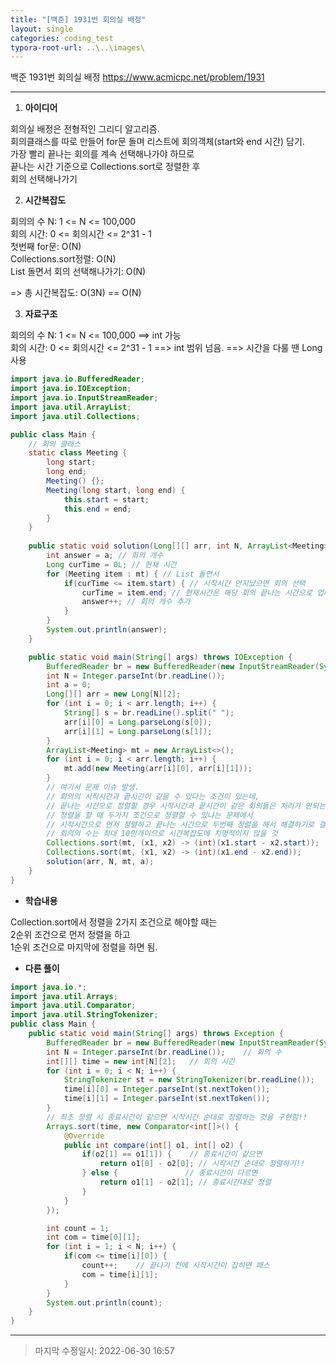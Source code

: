 ```yaml
---
title: "[백준] 1931번 회의실 배정"
layout: single
categories: coding_test
typora-root-url: ..\..\images\
---
```


백준 1931번 회의실 배정
https://www.acmicpc.net/problem/1931

------



1. **아이디어**

회의실 배정은 전형적인 그리디 알고리즘.<br>회의클래스를 따로 만들어 for문 돌며 리스트에 회의객체(start와 end 시간) 담기.<br>가장 빨리 끝나는 회의를 계속 선택해나가야 하므로<br>끝나는 시간 기준으로 Collections.sort로 정렬한 후<br>회의 선택해나가기<br>

2. **시간복잡도**

회의의 수 N: 1 <= N <= 100,000<br>회의 시간: 0 <= 회의시간 <= 2^31 - 1<br>첫번째 for문: O(N)<br>Collections.sort정렬: O(N)<br>List 돌면서 회의 선택해나가기: O(N)

=> 총 시간복잡도: O(3N) == O(N)

3. **자료구조**

회의의 수 N: 1 <= N <= 100,000  ==>  int 가능<br>회의 시간: 0 <= 회의시간 <= 2^31 - 1 ==> int 범위 넘음. ==> 시간을 다룰 땐 Long 사용<br>

```java
import java.io.BufferedReader;
import java.io.IOException;
import java.io.InputStreamReader;
import java.util.ArrayList;
import java.util.Collections;

public class Main {
    // 회의 클래스
    static class Meeting {
        long start;
        long end;
        Meeting() {};
        Meeting(long start, long end) {
            this.start = start;
            this.end = end;
        }
    }
    
    public static void solution(Long[][] arr, int N, ArrayList<Meeting> mt, int a) {
        int answer = a; // 회의 개수
        Long curTime = 0L; // 현재 시간
        for (Meeting item : mt) { // List 돌면서
            if(curTime <= item.start) { // 시작시간 안지났으면 회의 선택
                curTime = item.end; // 현재시간은 해당 회의 끝나는 시간으로 업데이트
                answer++; // 회의 개수 추가
            }
        }
        System.out.println(answer);
    }

    public static void main(String[] args) throws IOException {
        BufferedReader br = new BufferedReader(new InputStreamReader(System.in));
        int N = Integer.parseInt(br.readLine());
        int a = 0;
        Long[][] arr = new Long[N][2];
        for (int i = 0; i < arr.length; i++) {
            String[] s = br.readLine().split(" ");
            arr[i][0] = Long.parseLong(s[0]);
            arr[i][1] = Long.parseLong(s[1]);
        }
        ArrayList<Meeting> mt = new ArrayList<>();
        for (int i = 0; i < arr.length; i++) {
            mt.add(new Meeting(arr[i][0], arr[i][1]));
        }
        // 여기서 문제 이슈 발생.
        // 회의의 시작시간과 끝시간이 같을 수 있다는 조건이 있는데,
        // 끝나는 시간으로 정렬할 경우 시작시간과 끝시간이 같은 회의들은 처리가 안되는 경우 발생
        // 정렬을 할 때 두가지 조건으로 정렬할 수 있냐는 문제에서
        // 시작시간으로 먼저 정렬하고 끝나는 시간으로 두번째 정렬을 해서 해결하기로 결정함
        // 회의의 수는 최대 10만개이므로 시간복잡도에 치명적이지 않을 것
        Collections.sort(mt, (x1, x2) -> (int)(x1.start - x2.start));
        Collections.sort(mt, (x1, x2) -> (int)(x1.end - x2.end));
        solution(arr, N, mt, a);
    }
}
```

- **학습내용**

Collection.sort에서 정렬을 2가지 조건으로 해야할 때는<br>2순위 조건으로 먼저 정렬을 하고<br>1순위 조건으로 마지막에 정렬을 하면 됨.



- **다른 풀이**

```java
import java.io.*;
import java.util.Arrays;
import java.util.Comparator;
import java.util.StringTokenizer;
public class Main {
	public static void main(String[] args) throws Exception {
        BufferedReader br = new BufferedReader(new InputStreamReader(System.in));
        int N = Integer.parseInt(br.readLine());	// 회의 수
        int[][] time = new int[N][2];	// 회의 시간
        for (int i = 0; i < N; i++) {
            StringTokenizer st = new StringTokenizer(br.readLine());
            time[i][0] = Integer.parseInt(st.nextToken());
            time[i][1] = Integer.parseInt(st.nextToken());
        }
        // 최초 정렬 시 종료시간이 같으면 시작시간 순대로 정렬하는 것을 구현함!!
        Arrays.sort(time, new Comparator<int[]>() {
            @Override
            public int compare(int[] o1, int[] o2) {
                if(o2[1] == o1[1]) {	// 종료시간이 같으면
                    return o1[0] - o2[0]; // 시작시간 순대로 정렬하기!!
                } else {               // 종료시간이 다르면
                    return o1[1] - o2[1]; // 종료시간대로 정렬
                }
            }
        });

        int count = 1;
        int com = time[0][1];
        for (int i = 1; i < N; i++) {
            if(com <= time[i][0]) {
                count++;	// 끝나기 전에 시작시간이 잡히면 패스
                com = time[i][1];
            }
        }
        System.out.println(count);
    }
}
```

------

> 마지막 수정일시: 2022-06-30 16:57